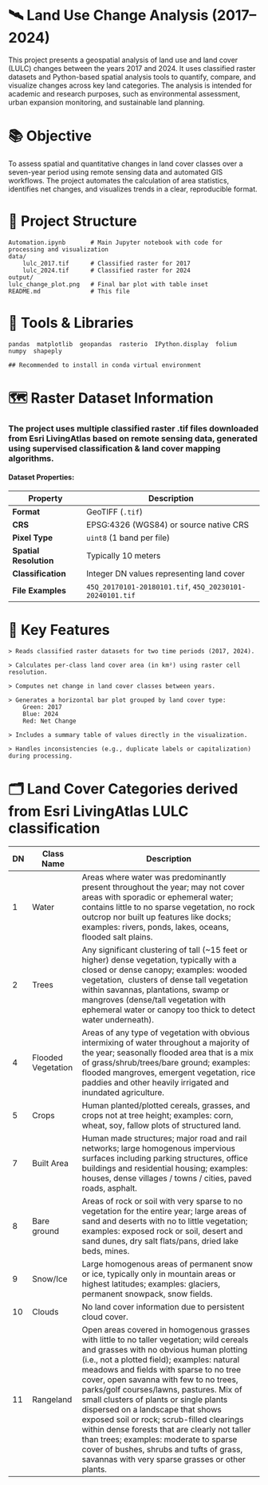 # 🛰️ Land Use Change Analysis (2017–2024)

This project presents a geospatial analysis of land use and land cover (LULC) changes between the years 2017 and 2024. It uses classified raster datasets and Python-based spatial analysis tools to quantify, compare, and visualize changes across key land categories. The analysis is intended for academic and research purposes, such as environmental assessment, urban expansion monitoring, and sustainable land planning.

# 📚 Objective

To assess spatial and quantitative changes in land cover classes over a seven-year period using remote sensing data and automated GIS workflows. The project automates the calculation of area statistics, identifies net changes, and visualizes trends in a clear, reproducible format.

# 📁 Project Structure

    Automation.ipynb       # Main Jupyter notebook with code for processing and visualization
    data/
        lulc_2017.tif      # Classified raster for 2017
        lulc_2024.tif      # Classified raster for 2024
    output/
    lulc_change_plot.png   # Final bar plot with table inset
    README.md              # This file

# 🧰 Tools & Libraries 
    pandas  matplotlib  geopandas  rasterio  IPython.display  folium  numpy  shapeply

    ## Recommended to install in conda virtual environment

# 🗺️ Raster Dataset Information 
### The project uses multiple classified raster .tif files downloaded from Esri LivingAtlas based on remote sensing data, generated using supervised classification & land cover mapping algorithms.

#### Dataset Properties:

| Property           | Description                                              |
|-------------------|----------------------------------------------------------|
| **Format**         | GeoTIFF (`.tif`)                                         |
| **CRS**            | EPSG:4326 (WGS84) or source native CRS                   |
| **Pixel Type**     | `uint8` (1 band per file)                                |
| **Spatial Resolution** | Typically 10 meters                                 |
| **Classification** | Integer DN values representing land cover                |
| **File Examples**  | `45Q_20170101-20180101.tif`, `45Q_20230101-20240101.tif` |


    
# 🧪 Key Features

    > Reads classified raster datasets for two time periods (2017, 2024).

    > Calculates per-class land cover area (in km²) using raster cell resolution.

    > Computes net change in land cover classes between years.

    > Generates a horizontal bar plot grouped by land cover type:
        Green: 2017
        Blue: 2024
        Red: Net Change

    > Includes a summary table of values directly in the visualization.

    > Handles inconsistencies (e.g., duplicate labels or capitalization) during processing.   

#  🗂️ Land Cover Categories derived from Esri LivingAtlas LULC classification  
   | DN | Class Name         | Description |
   | -- | ------------------ | ------------ | 
   | 1  | Water              |  Areas where water was predominantly present throughout the year; may not cover areas with sporadic or ephemeral water; contains little to no sparse vegetation, no rock outcrop nor built up features like docks; examples: rivers, ponds, lakes, oceans, flooded salt plains. |
   | 2  | Trees              |  Any significant clustering of tall (~15 feet or higher) dense vegetation, typically with a closed or dense canopy; examples: wooded vegetation,  clusters of dense tall vegetation within savannas, plantations, swamp or mangroves (dense/tall vegetation with ephemeral water or canopy too thick to detect water underneath). |
   | 4  | Flooded Vegetation |  Areas of any type of vegetation with obvious intermixing of water throughout a majority of the year; seasonally flooded area that is a mix of grass/shrub/trees/bare ground; examples: flooded mangroves, emergent vegetation, rice paddies and other heavily irrigated and inundated agriculture. |
   | 5  | Crops              |  Human planted/plotted cereals, grasses, and crops not at tree height; examples: corn, wheat, soy, fallow plots of structured land. |
   | 7  | Built Area         |  Human made structures; major road and rail networks; large homogenous impervious surfaces including parking structures, office buildings and residential housing; examples: houses, dense villages / towns / cities, paved roads, asphalt. |
   | 8  | Bare ground        |  Areas of rock or soil with very sparse to no vegetation for the entire year; large areas of sand and deserts with no to little vegetation; examples: exposed rock or soil, desert and sand dunes, dry salt flats/pans, dried lake beds, mines. |
   | 9  | Snow/Ice           |  Large homogenous areas of permanent snow or ice, typically only in mountain areas or highest latitudes; examples: glaciers, permanent snowpack, snow fields. |
   | 10 | Clouds             |  No land cover information due to persistent cloud cover. |
   | 11 | Rangeland          |  Open areas covered in homogenous grasses with little to no taller vegetation; wild cereals and grasses with no obvious human plotting (i.e., not a plotted field); examples: natural meadows and fields with sparse to no tree cover, open savanna with few to no trees, parks/golf courses/lawns, pastures. Mix of small clusters of plants or single plants dispersed on a landscape that shows exposed soil or rock; scrub-filled clearings within dense forests that are clearly not taller than trees; examples: moderate to sparse cover of bushes, shrubs and tufts of grass, savannas with very sparse grasses or other plants. |


